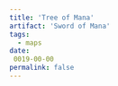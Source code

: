 ```yaml
---
title: 'Tree of Mana'
artifact: 'Sword of Mana'
tags:
  - maps
date:
 0019-00-00
permalink: false
---
```

